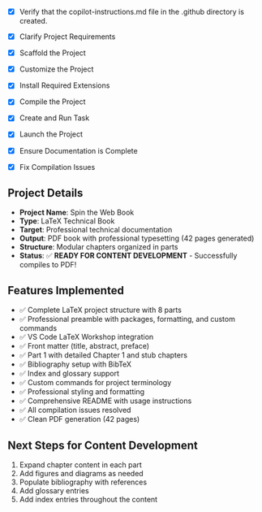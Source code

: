 <!-- Use this file to provide workspace-specific custom instructions to Copilot. For more details, visit https://code.visualstudio.com/docs/copilot/copilot-customization#_use-a-githubcopilotinstructionsmd-file -->
- [x] Verify that the copilot-instructions.md file in the .github directory is created.

- [x] Clarify Project Requirements
<!-- LaTeX book project for "Spin the Web Book" - technical documentation with modular chapter structure -->

- [x] Scaffold the Project
<!-- Created complete LaTeX book structure with parts, chapters, and supporting files -->

- [x] Customize the Project
<!-- Set up professional LaTeX formatting, packages, custom commands, and VS Code integration -->

- [x] Install Required Extensions
<!-- LaTeX Workshop extension already installed by user -->

- [x] Compile the Project
<!-- MiKTeX installed via winget - successfully compiles to PDF -->

- [x] Create and Run Task
<!-- VS Code build tasks configured through LaTeX Workshop -->

- [x] Launch the Project
<!-- LaTeX Workshop provides integrated build and preview -->

- [x] Ensure Documentation is Complete
<!-- README and project documentation completed -->

- [x] Fix Compilation Issues
<!-- Fixed xspace package, url command conflicts, subtitle command, and formatting issues -->

## Project Details
- **Project Name**: Spin the Web Book
- **Type**: LaTeX Technical Book
- **Target**: Professional technical documentation
- **Output**: PDF book with professional typesetting (42 pages generated)
- **Structure**: Modular chapters organized in parts
- **Status**: ✅ **READY FOR CONTENT DEVELOPMENT** - Successfully compiles to PDF!

## Features Implemented
- ✅ Complete LaTeX project structure with 8 parts
- ✅ Professional preamble with packages, formatting, and custom commands
- ✅ VS Code LaTeX Workshop integration
- ✅ Front matter (title, abstract, preface)
- ✅ Part 1 with detailed Chapter 1 and stub chapters
- ✅ Bibliography setup with BibTeX
- ✅ Index and glossary support
- ✅ Custom commands for project terminology
- ✅ Professional styling and formatting
- ✅ Comprehensive README with usage instructions
- ✅ All compilation issues resolved
- ✅ Clean PDF generation (42 pages)

## Next Steps for Content Development
1. Expand chapter content in each part
2. Add figures and diagrams as needed
3. Populate bibliography with references
4. Add glossary entries
5. Add index entries throughout the content
